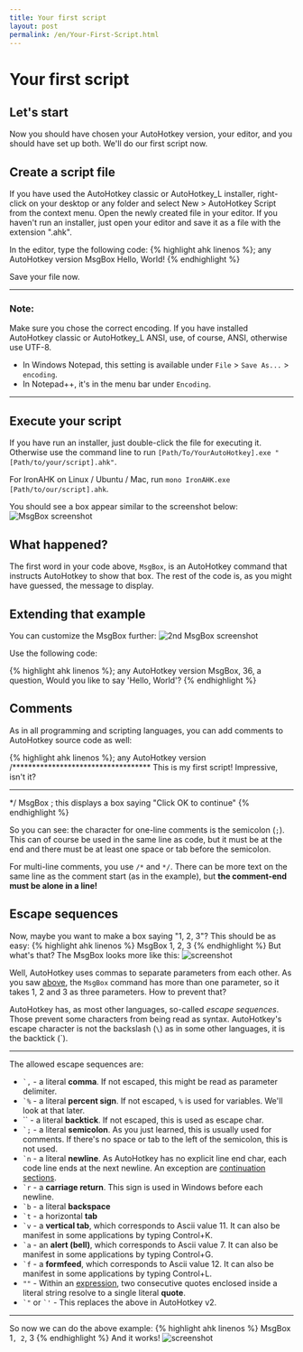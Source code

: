 ```yaml
---
title: Your first script
layout: post
permalink: /en/Your-First-Script.html
---
```

# Your first script

## Let's start
Now you should have chosen your AutoHotkey version, your editor, and you should have set up both.
We'll do our first script now.

## Create a script file
If you have used the AutoHotkey classic or AutoHotkey\_L installer, right-click on your desktop or any folder and select New > AutoHotkey Script from the context menu. Open the newly created file in your editor. If you haven't run an installer, just open your editor and save it as a file with the extension ".ahk".

In the editor, type the following code:
{% highlight ahk linenos %}; any AutoHotkey version
MsgBox Hello, World!
{% endhighlight %}

Save your file now.

---
### Note:
Make sure you chose the correct encoding. If you have installed AutoHotkey classic or AutoHotkey\_L ANSI, use, of course, ANSI, otherwise use UTF-8.

* In Windows Notepad, this setting is available under `File` > `Save As...` > `encoding`.
* In Notepad++, it's in the menu bar under `Encoding`.

---
## Execute your script
If you have run an installer, just double-click the file for executing it. Otherwise use the command line to run `[Path/To/YourAutoHotkey].exe "[Path/to/your/script].ahk"`.

For IronAHK on Linux / Ubuntu / Mac, run `mono IronAHK.exe [Path/to/our/script].ahk`.

You should see a box appear similar to the screenshot below:
![MsgBox screenshot](images/Hello-World-1.png)

## What happened?
The first word in your code above, `MsgBox`, is an AutoHotkey command that instructs AutoHotkey to show that box. The rest of the code is, as you might have guessed, the message to display.

## Extending that example
You can customize the MsgBox further:
![2nd MsgBox screenshot](images/Hello-World-2.png)

Use the following code:

{% highlight ahk linenos %}; any AutoHotkey version
MsgBox, 36, a question, Would you like to say 'Hello, World'?
{% endhighlight %}

## Comments
As in all programming and scripting languages, you can add comments to AutoHotkey source code as well:

{% highlight ahk linenos %}; any AutoHotkey version
/***********************************
This is my first script!
Impressive, isn't it?
************************************
*/
MsgBox ; this displays a box saying "Click OK to continue"
{% endhighlight %}

So you can see: the character for one-line comments is the semicolon (`;`). This can of course be used in the same line as code, but it must be at the end and there must be at least one space or tab before the semicolon.

For multi-line comments, you use `/*` and `*/`. There can be more text on the same line as the comment start (as in the example), but **the comment-end must be alone in a line!**

## Escape sequences
Now, maybe you want to make a box saying "1, 2, 3"? This should be as easy:
{% highlight ahk linenos %}
MsgBox 1, 2, 3
{% endhighlight %}
But what's that? The MsgBox looks more like this:
![screenshot](images/Escaping-1.png)

Well, AutoHotkey uses commas to separate parameters from each other. As you saw [above](#extending_that_example), the `MsgBox` command has more than one parameter, so it takes 1, 2 and 3 as three parameters. How to prevent that?

AutoHotkey has, as most other languages, so-called *escape sequences*. Those prevent some characters from being read as syntax.
AutoHotkey's escape character is not the backslash (`\`) as in some other languages, it is the backtick (\`).

- - -
The allowed escape sequences are:

* `` `, `` - a literal **comma**. If not escaped, this might be read as parameter delimiter.
* `` `% `` - a literal **percent sign**. If not escaped, `%` is used for variables. We'll look at that later.
* \`\` - a literal **backtick**. If not escaped, this is used as escape char.
* `` `; `` - a literal **semicolon**. As you just learned, this is usually used for comments. If there's no space or tab to the left of the semicolon, this is not used.
* `` `n `` - a literal **newline**. As AutoHotkey has no explicit line end char, each code line ends at the next newline. An exception are [continuation sections]().
* `` `r `` - a **carriage return**. This sign is used in Windows before each newline.
* `` `b `` - a literal **backspace**
* `` `t `` - a horizontal **tab**
* `` `v `` - a **vertical tab**, which corresponds to Ascii value 11. It can also be manifest in some applications by typing Control+K. 
* `` `a `` - an **alert (bell)**, which corresponds to Ascii value 7. It can also be manifest in some applications by typing Control+G. 
* `` `f `` - a **formfeed**, which corresponds to Ascii value 12. It can also be manifest in some applications by typing Control+L.
* `""` - Within an [expression](), two consecutive quotes enclosed inside a literal string resolve to a single literal **quote**.
* `` `" `` or `` `' `` - This replaces the above in AutoHotkey v2.

- - -
So now we can do the above example:
{% highlight ahk linenos %}
MsgBox 1`, 2`, 3
{% endhighlight %}
And it works!
![screenshot](images/Escaping-2.png)

